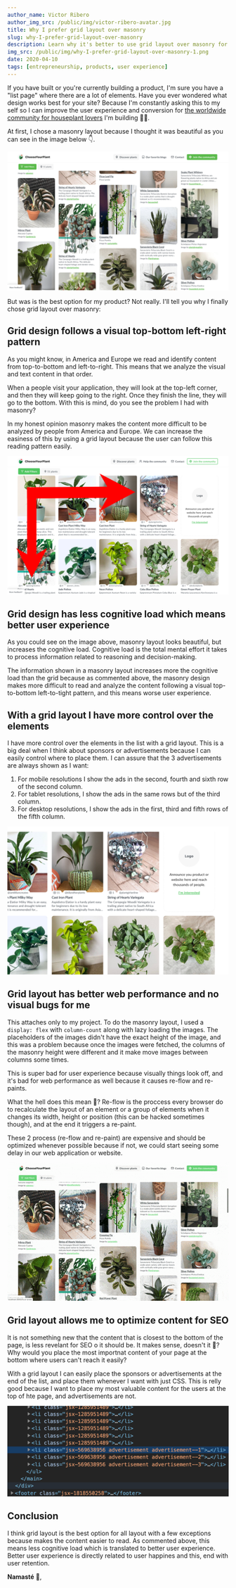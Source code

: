 ```yaml
---
author_name: Victor Ribero
author_img_src: /public/img/victor-ribero-avatar.jpg
title: Why I prefer grid layout over masonry
slug: why-I-prefer-grid-layout-over-masonry
description: Learn why it's better to use grid layout over masonry for better user experience, performance and conversions.
img_src: /public/img/why-I-prefer-grid-layout-over-masonry-1.png
date: 2020-04-10
tags: [entrepreneurship, products, user experience]
---
```


If you have built or you're currently building a product, I'm sure you have a "list page" where there are a lot of elements. Have you ever wondered what design works best for your site? Because I'm constantly asking this to my self so I can improve the user experience and conversion for [the worldwide community for houseplant lovers](https://www.chooseyourplant.com) I'm building 👨‍💻.

At first, I chose a masonry layout because I thought it was beautiful as you can see in the image below 👇.

![A lot of plants of ChooseYourPlant shown using the masonry style](/public/img/why-I-prefer-grid-layout-over-masonry-1.png)

But was is the best option for my product? Not really. I'll tell you why I finally chose grid layout over masonry:

## Grid design follows a visual top-bottom left-right pattern

As you might know, in America and Europe we read and identify content from top-to-bottom and left-to-right. This means that we analyze the visual and text content in that order.

When a people visit your application, they will look at the top-left corner, and then they will keep going to the right. Once they finish the line, they will go to the bottom. With this is mind, do you see the problem I had with masonry?

In my honest opinion masonry makes the content more difficult to be analyzed by people from America and Europe. We can increase the easiness of this by using a grid layout because the user can follow this reading pattern easily.

![A grid layout with 2 arrows pointing from top-to-bottom and left-to-right showing our process pattern](/public/img/why-I-prefer-grid-layout-over-masonry-2.png)

## Grid design has less cognitive load which means better user experience

As you could see on the image above, masonry layout looks beautiful, but increases the cognitive load. Cognitive load is the total mental effort it takes to process information related to reasoning and decision-making.

The information shown in a masonry layout increases more the cognitive load than the grid because as commented above, the masonry design makes more difficult to read and analyze the content following a visual top-to-bottom left-to-tight pattern, and this means worse user experience.

## With a grid layout I have more control over the elements

I have more control over the elements in the list with a grid layout. This is a big deal when I think about sponsors or advertisements because I can easily control where to place them. I can assure that the 3 advertisements are always shown as I want:

1. For mobile resolutions I show the ads in the second, fourth and sixth row of the second column.
2. For tablet resolutions, I show the ads in the same rows but of the third column.
2. For desktop resolutions, I show the ads in the first, third and fifth rows of the fifth column.

![image with sponsors](/public/img/why-I-prefer-grid-layout-over-masonry-3.png)

## Grid layout has better web performance and no visual bugs for me

This attaches only to my project. To do the masonry layout, I used a `display: flex` with `column-count` along with lazy loading the images. The placeholders of the images didn't have the exact height of the image, and this was a problem because once the images were fetched, the columns of the masonry height were different and it make move images between columns some times.

This is super bad for user experience because visually things look off, and it's bad for web performance as well because it causes re-flow and re-paints.

What the hell does this mean 🤯? Re-flow is the proccess every browser do to recalculate the layout of an element or a group of elements when it changes its width, height or position (this can be hacked sometimes though), and at the end it triggers a re-paint.

These 2 process (re-flow and re-paint) are expensive and should be optimized whenever possible because if not, we could start seeing some delay in our web application or website.

![Showing how some images were moving between columns when fetching the images after scrolling](/public/img/why-I-prefer-grid-layout-over-masonry-4.gif)


## Grid layout allows me to optimize content for SEO

It is not something new that the content that is closest to the bottom of the page, is less revelant for SEO o it should be. It makes sense, doesn't it 🤔? Why would you place the most importnat content of your page at the bottom where users can't reach it easily?

With a grid layout I can easily place the sponsors or advertisements at the end of the list, and place them whenever I want with just CSS. This is relly good because I want to place my most valuable content for the users at the top of hte page, and advertisements are not.

![HTML code showing the advertisement nodes are at the end of the results list](/public/img/why-I-prefer-grid-layout-over-masonry-5.png)

## Conclusion

I think grid layout is the best option for all layout with a few exceptions because makes the content easier to read. As commented above, this means less cognitive load which is translated to better user experience. Better user experience is directly related to user happines and this, end with user retention.

**Namasté** 🙏,